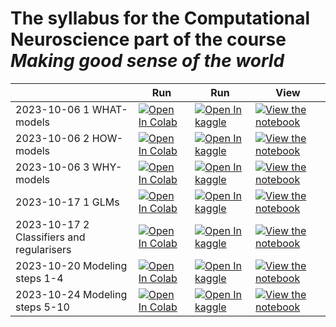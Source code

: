 # The syllabus for the Computational Neuroscience part of the course _Making good sense of the world_

|                                           | Run                                                                                                                                                                                                                                 | Run                                                                                                                                                                                                                                                        | View                                                                                                                                                                                                                                               |
| ----------------------------------------- | ----------------------------------------------------------------------------------------------------------------------------------------------------------------------------------------------------------------------------------- | ---------------------------------------------------------------------------------------------------------------------------------------------------------------------------------------------------------------------------------------------------------- | -------------------------------------------------------------------------------------------------------------------------------------------------------------------------------------------------------------------------------------------------- |
| 2023-10-06 1 WHAT-models                  | [![Open In Colab](https://colab.research.google.com/assets/colab-badge.svg)](https://colab.research.google.com/github/EugOT/compneuro/blob/main/notebooks/2023-10-06_Tutorial1.ipynb)                                               | [![Open In kaggle](https://kaggle.com/static/images/open-in-kaggle.svg)](https://kaggle.com/kernels/welcome?src=https://raw.githubusercontent.com/EugOT/compneuro/main/notebooks/2023-10-06_Tutorial1.ipynb)                                               | [![View the notebook](https://img.shields.io/badge/render-nbviewer-orange.svg)](https://nbviewer.jupyter.org/github/EugOT/compneuro/blob/main/notebooks/2023-10-06_Tutorial1.ipynb?flush_cache=true)                                               |
| 2023-10-06 2 HOW-models                   | [![Open In Colab](https://colab.research.google.com/assets/colab-badge.svg)](https://colab.research.google.com/github/EugOT/compneuro/blob/main/notebooks/2023-10-06_Tutorial2.ipynb)                                               | [![Open In kaggle](https://kaggle.com/static/images/open-in-kaggle.svg)](https://kaggle.com/kernels/welcome?src=https://raw.githubusercontent.com/EugOT/compneuro/main/notebooks/2023-10-06_Tutorial2.ipynb)                                               | [![View the notebook](https://img.shields.io/badge/render-nbviewer-orange.svg)](https://nbviewer.jupyter.org/github/EugOT/compneuro/blob/main/notebooks/2023-10-06_Tutorial2.ipynb?flush_cache=true)                                               |
| 2023-10-06 3 WHY-models                   | [![Open In Colab](https://colab.research.google.com/assets/colab-badge.svg)](https://colab.research.google.com/github/EugOT/compneuro/blob/main/notebooks/2023-10-06_Tutorial3.ipynb)                                               | [![Open In kaggle](https://kaggle.com/static/images/open-in-kaggle.svg)](https://kaggle.com/kernels/welcome?src=https://raw.githubusercontent.com/EugOT/compneuro/main/notebooks/2023-10-06_Tutorial3.ipynb)                                               | [![View the notebook](https://img.shields.io/badge/render-nbviewer-orange.svg)](https://nbviewer.jupyter.org/github/EugOT/compneuro/blob/main/notebooks/2023-10-06_Tutorial3.ipynb?flush_cache=true)                                               |
| 2023-10-17 1 GLMs                         | [![Open In Colab](https://colab.research.google.com/assets/colab-badge.svg)](https://colab.research.google.com/github/EugOT/compneuro/blob/main/notebooks/2023-10-17_Tutorial1-Machine_Learning_GLMs.ipynb)                         | [![Open In kaggle](https://kaggle.com/static/images/open-in-kaggle.svg)](https://kaggle.com/kernels/welcome?src=https://raw.githubusercontent.com/EugOT/compneuro/main/notebooks/2023-10-17_Tutorial1-Machine_Learning_GLMs.ipynb)                         | [![View the notebook](https://img.shields.io/badge/render-nbviewer-orange.svg)](https://nbviewer.jupyter.org/github/EugOT/compneuro/blob/main/notebooks/2023-10-17_Tutorial1-Machine_Learning_GLMs.ipynb?flush_cache=true)                         |
| 2023-10-17 2 Classifiers and regularisers | [![Open In Colab](https://colab.research.google.com/assets/colab-badge.svg)](https://colab.research.google.com/github/EugOT/compneuro/blob/main/notebooks/2023-10-17_Tutorial2-Machine_Learning_Classifiers_and_regularizers.ipynb) | [![Open In kaggle](https://kaggle.com/static/images/open-in-kaggle.svg)](https://kaggle.com/kernels/welcome?src=https://raw.githubusercontent.com/EugOT/compneuro/main/notebooks/2023-10-17_Tutorial2-Machine_Learning_Classifiers_and_regularizers.ipynb) | [![View the notebook](https://img.shields.io/badge/render-nbviewer-orange.svg)](https://nbviewer.jupyter.org/github/EugOT/compneuro/blob/main/notebooks/2023-10-17_Tutorial2-Machine_Learning_Classifiers_and_regularizers.ipynb?flush_cache=true) |
| 2023-10-20 Modeling steps 1-4             | [![Open In Colab](https://colab.research.google.com/assets/colab-badge.svg)](https://colab.research.google.com/github/EugOT/compneuro/blob/main/notebooks/2023-10-20_Modeling-Steps_1-4.ipynb)                                      | [![Open In kaggle](https://kaggle.com/static/images/open-in-kaggle.svg)](https://kaggle.com/kernels/welcome?src=https://raw.githubusercontent.com/EugOT/compneuro/main/notebooks/2023-10-20_Modeling-Steps_1-4.ipynb)                                      | [![View the notebook](https://img.shields.io/badge/render-nbviewer-orange.svg)](https://nbviewer.jupyter.org/github/EugOT/compneuro/blob/main/notebooks/2023-10-20_Modeling-Steps_1-4.ipynb?flush_cache=true)                                      |
| 2023-10-24 Modeling steps 5-10            | [![Open In Colab](https://colab.research.google.com/assets/colab-badge.svg)](https://colab.research.google.com/github/EugOT/compneuro/blob/main/notebooks/2023-10-24_Modeling-Steps_5-10.ipynb)                                     | [![Open In kaggle](https://kaggle.com/static/images/open-in-kaggle.svg)](https://kaggle.com/kernels/welcome?src=https://raw.githubusercontent.com/EugOT/compneuro/main/notebooks/2023-10-24_Modeling-Steps_5-10.ipynb)                                     | [![View the notebook](https://img.shields.io/badge/render-nbviewer-orange.svg)](https://nbviewer.jupyter.org/github/EugOT/compneuro/blob/main/notebooks/2023-10-24_Modeling-Steps_5-10.ipynb?flush_cache=true)                                     |
